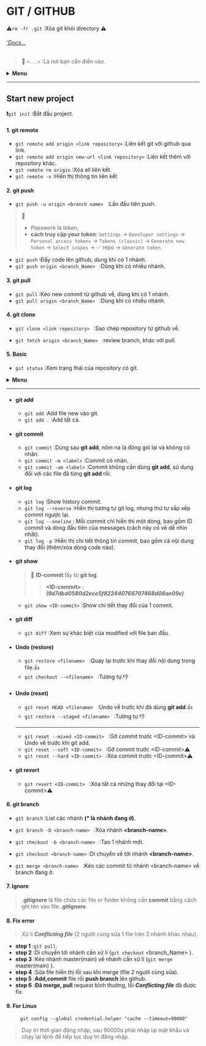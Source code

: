 # **GIT** / **GITHUB**
**:warning:**`rm -fr .git` :Xóa git khỏi directory **:warning:**
###### [*‘Docs…*](Content/Git_Github)
> :book: `<...>` :Là nơi bạn cần điền vào.

<!-- ============================================================ -->
<details>
<!-- Head -->
   <summary><b>Menu</b></summary>

<!-- Body -->

- - * 
- [**1. git remote**](#1-git-remote)
- [**2. git push**](#2-git-push)
- [**3. git pull**](#3-git-pull)
- [**4. git clone**](#4-git-clone)
- [**5. Basic**](#5-basic)
- [**6. git branch**](#6-git-branch)
- [**7. Ignore**](#7-ignore)
- [**8. Fix error**](#8-fix-error)
- [**9. For Linux**](#9-for-linux)

</details>

---

<!-- ============================================================ -->

## Start new project
   **:exclamation:**`git init` :Bắt đầu project.
#### 1. **git remote**
   + `git remote add origin <link repository>` :Liên kết git với github qua link.
   + `git remote add origin new-url <link repository>` :Liên kết thêm với repository khác.
   + `git remote rm origin` :Xóa all liên kết.
   + `git remote -v` :Hiển thị thông tin liên kết

#### 2. **git push**
   + `git push -u origin <branch name> ` :Lần đầu tiên push.
   >:book: 
   >* *Passwork* là token,
   >* **cách truy cập your token**: `Settings` -> `Developer settings` -> `Personal access tokens` -> `Tokens (classic)` -> `Generate new token` -> `Select scopes` -> :white_check_mark: repo -> `Generate token`.
   
   + `git push` :Đẩy code lên github, dùng khi có 1 nhánh.
   + `git push origin <branch_Name> ` :Dùng khi có nhiều nhánh.

#### 3. **git pull**
   + `git pull` :Kéo new commit từ github về, dùng khi có 1 nhánh.
   + `git pull origin <branch_Name> ` :Dùng khi có nhiều nhánh.
#### 4. **git clone**   
   + `git clone <link repository> ` :Sao chép repository từ github về.
   
   
   + `git fetch origin <branch_Name> ` :review branch, khác với pull.

#### 5. **Basic**
+ `git status` :Xem trạng thái của repository có git.
   
<!-- ============================================================ -->
<details>
<!-- Head -->
<summary><b>Menu</b></summary>

<!-- Body -->
  - <a href="#git-add">**git add**</a>
  - <a href="#git-commit">**git commit**</a>
  - <a href="#git-log">**git log**</a>
  - <a href="#git-show">**git show**</a>
  - <a href="#git-diff">**git diff**</a>
  - <a href="#restore">**Undo (restore)**</a>
  - <a href="#reset">**Undo (reset)**</a>
  - <a href="#git-revert">**git revert**</a>
   </details>
<!-- ============================================================ -->

---
   
   + <h4 id="git-add">git add</h4>  
      
      + `git add` :Add file new vào git.
      + `git add .` :Add tất cả.

   + <h4 id="git-commit">git commit</h4>
      
      + `git commit` :Dùng sau **git add**, nôm na là đóng gói lại và không có nhãn.
      + `git commit -m <label>` :Commit có nhãn.
      + `git commit -am <label>` :Commit không cần dùng **git add**, sử dụng đối với các file đã từng **git add** rồi.
       

   + <h4 id="git-log">git log</h4>
      
      + `git log` :Show history commit.
      + `git log --reverse` :Hiển thị tương tự git log, nhưng thứ tự sắp xếp commit ngược lại.
      + `git log --oneline` : Mỗi commit chỉ hiển thị một dòng, bao gồm ID commit và dòng đầu tiên của messages (cách này có vẻ dễ nhìn nhất).
      + `git log -p` :Hiển thị chi tiết thông tin commit, bao gồm cả nội dung thay đổi (thêm/xóa dòng code nào).

   + <h4 id="git-show">git show</h4>
   
      >:book:
      >**ID-commit** lấy từ **git log**.
      >
      >> **\<ID-commit> :** ***(9d7dbd0580d2ece5f822440766707468d08ae09e)***
      + `git show <ID-commit>` :Show chi tiết thay đổi của 1 commit.

   + <h4 id="git-diff">git diff</h4>
   
      + `git diff` :Xem sự khác biệt của modified với file ban đầu.

   + <h4 id="restore">Undo (restore)</h4>
   
      + `git restore <filename> ` :Quay lại trước khi thay đổi nội dung trong file.:+1:
      + `git checkout --<filename> ` :Tương tự.:-1:
   
   + <h4 id="reset">Undo (reset)</h4>
   
      + `git reset HEAD <filename> ` :Undo về trước khi đã dùng **git add**.:+1:
      + `git restore --staged <filename> ` :Tương tự.:-1:
      
      ---

      + `git reset --mixed <ID-commit> ` :Gỡ commit trước \<ID-commit> và Undo về trước khi git add.
      + `git reset --soft <ID-commit> ` :Gỡ commit trước \<ID-commit>:warning:
      + `git reset --hard <ID-commit> ` :Xóa commit trước \<ID-commit>:warning:

   + <h4 id ="git-revert">git revert</h4>
   
      + `git revert <ID-commit> ` :Xóa tất cả những thay đổi tại \<ID-commit>:warning:

#### 6. **git branch**
   + `git branch` :List các nhánh **(\* là nhánh đang ở)**.
   + `git branch -D <branch-name> ` :Xóa nhánh **\<branch-name>**.
   
   + `git checkout -b <branch-name> ` :Tạo 1 nhánh mới.
   + `git checkout <branch-name>` :Di chuyển về tới nhánh **\<branch-name>**.
   
   + `git merge <branch-name> ` :Kéo các commit từ nhánh \<branch-name> về branch đang ở.

#### 7. **Ignore**
   >**.gitignore** là file chứa các file or folder không cần **commit** bằng cách ghi tên vào file **.gitignore**.

#### 8. **Fix error**
   >Xử lí ***Conflicting file*** (2 người cùng sửa 1 file trên 2 nhánh khác nhau).
   + **step 1** :`git pull`.
   + **step 2** :Di chuyển tới nhánh cần xử lí (`git checkout` \<branch_Name> ).
   + **step 3** :Kéo nhánh master(main) về nhánh cần xử lí (`git merge` master(main) ).
   + **step 4** :Sửa file hiển thị lỗi sau khi merge (file 2 người cùng sửa).
   + **step 5** :**Add,commit** file rồi **push branch** lên github.
   + **step 6** :**Đã merge, pull** request bình thường, lỗi ***Conflicting file*** đã được fix.

#### 9. **For Linux**
         git config --global credential.helper "cache --timeout=90000"
    
   >Duy trì thời gian đăng nhập, sau 90000s phải nhập lại mật khẩu và chạy lại lệnh để tiếp tục duy trì đăng nhập.

